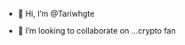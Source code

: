 - 👋 Hi, I’m @Tariwhgte

- 💞️ I’m looking to collaborate on ...crypto fan


<!---
Tariwhgte/Tariwhgte is a ✨ special ✨ repository because its `README.md` (this file) appears on your GitHub profile.
You can click the Preview link to take a look at your changes.
--->
